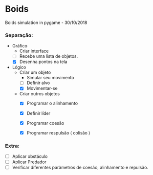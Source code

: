 # Boids
Boids simulation in pygame - 30/10/2018

### Separação:
- Gráfico
  - Criar interface
  - [ ] Recebe uma lista de objetos.
  - [x] Desenha pontos na tela
    
- Lógico
  - Criar um objeto
    - Simular seu movimento
    - [ ] Definir alvo
    - [x] Movimentar-se
  - Criar outros objetos
    - [x] Programar o alinhamento
    - [x] Definir líder
    - [x] Programar coesão
    - [x] Programar respulsão ( colisão )
    
    
### Extra:
- [ ] Aplicar obstáculo
- [ ] Aplicar Predador
- [ ] Verificar diferentes parâmetros de coesão, alinhamento e repulsão.
